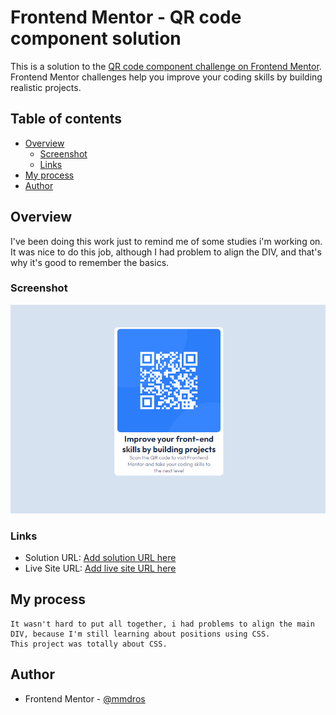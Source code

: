 # Frontend Mentor - QR code component solution

This is a solution to the [QR code component challenge on Frontend Mentor](https://www.frontendmentor.io/challenges/qr-code-component-iux_sIO_H). Frontend Mentor challenges help you improve your coding skills by building realistic projects. 

## Table of contents

- [Overview](#overview)
  - [Screenshot](#screenshot)
  - [Links](#links)
- [My process](#my-process)
- [Author](#author)

## Overview

I've been doing this work just to remind me of some studies i'm working on. It was nice to do this job, although I had problem to align the DIV, and that's why it's good to remember the basics.

### Screenshot

![](./src/screenshot.png)

### Links

- Solution URL: [Add solution URL here](https://your-solution-url.com)
- Live Site URL: [Add live site URL here](https://your-live-site-url.com)

## My process

    It wasn't hard to put all together, i had problems to align the main DIV, because I'm still learning about positions using CSS. 
    This project was totally about CSS.

## Author

- Frontend Mentor - [@mmdros](https://www.frontendmentor.io/profile/mmdros)
